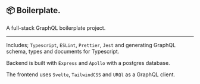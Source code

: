 ## 📦 Boilerplate. 

A full-stack GraphQL boilerplate project.

---
Includes; `Typescript`, `ESLint`, `Prettier`, `Jest` and generating GraphQL schema, types and documents for Typescript.

Backend is built with `Express` and `Apollo` with a postgres database.

The frontend uses `Svelte`, `TailwindCSS` and `URQl` as a GraphQL client.
